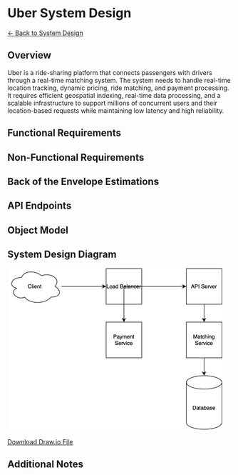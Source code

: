 # Uber System Design

[← Back to System Design](../system-design.md)

## Overview

Uber is a ride-sharing platform that connects passengers with drivers through a real-time matching system. The system needs to handle real-time location tracking, dynamic pricing, ride matching, and payment processing. It requires efficient geospatial indexing, real-time data processing, and a scalable infrastructure to support millions of concurrent users and their location-based requests while maintaining low latency and high reliability.

## Functional Requirements

## Non-Functional Requirements

## Back of the Envelope Estimations

## API Endpoints

## Object Model

## System Design Diagram

![Uber System Design](uber.png)

[Download Draw.io File](uber.drawio)

## Additional Notes
